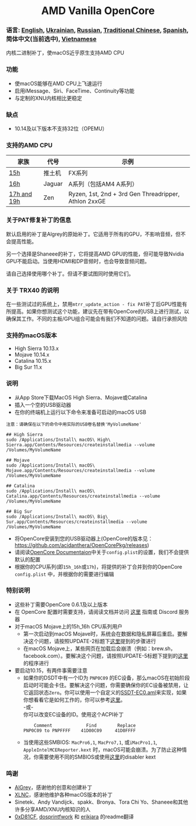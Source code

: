 <span align="center">
<h1>AMD Vanilla OpenCore</h1>
</span>

### 语言: [English](../README.md), [Ukrainian](./README_UA.md), [Russian](./README_RUS.md), [Traditional Chinese](./README_CHT.md), [Spanish](./README_ES.md), 简体中文(当前选中), [Vietnamese](./README_VI.md)
内核二进制补丁，使macOS近乎原生支持AMD CPU

### 功能
- 使macOS能够在AMD CPU上飞速运行
- 启用iMessage、Siri、FaceTime、Continuity等功能
- 与定制的XNU内核相比更稳定

### 缺点
- 10.14及以下版本不支持32位（OPEMU）

### 支持的AMD CPU
| 家族 | 代号 | 示例 |
|--------|---------|----------|
|   [15h](https://github.com/AMD-OSX/AMD_Vanilla/tree/opencore/15h_16h)  | 推土机 | FX系列 |
|   [16h](https://github.com/AMD-OSX/AMD_Vanilla/tree/opencore/15h_16h)  | Jaguar | A系列（包括AM4 A系列） |
|   [17h and 19h](https://github.com/AMD-OSX/AMD_Vanilla/tree/opencore/17h_19h) | Zen | Ryzen, 1st, 2nd + 3rd Gen Threadripper, Athlon 2xxGE |<br />

### 关于PAT修复补丁的信息
默认启用的补丁是Algrey的原始补丁。它适用于所有的GPU，不影响音频，但不会提高性能。

另一个选择是Shaneee的补丁，它将提高AMD GPU的性能，但可能导致Nvidia GPU不能启动。当使用HDMI和DP音频时，也会导致音频问题。

请自己选择使用哪个补丁。但请不要试图同时使用它们。

### 关于 TRX40 的说明
在一些测试过的系统上，禁用`mtrr_update_action - fix PAT`补丁后GPU性能有所提高。如果你想测试这个功能，建议先在带有OpenCore的USB上进行测试，以确保其工作。不同的主板/GPU组合可能会有我们不知道的问题。请自行承担风险

### 支持的macOS版本
- High Sierra 10.13.x
- Mojave 10.14.x
- Catalina 10.15.x
- Big Sur 11.x

### 说明
- 从App Store下载MacOS High Sierra、Mojave或Catalina
- 插入一个空的USB驱动器
- 在你的终端机上运行以下命令来准备可启动的macOS USB
```
注意：请确保在以下的命令中用实际的USB卷名替换'MyVolumeName'

## High Sierra
sudo /Applications/Install\ macOS\ High\ Sierra.app/Contents/Resources/createinstallmedia --volume /Volumes/MyVolumeName

## Mojave
sudo /Applications/Install\ macOS\ Mojave.app/Contents/Resources/createinstallmedia --volume /Volumes/MyVolumeName

## Catalina
sudo /Applications/Install\ macOS\ Catalina.app/Contents/Resources/createinstallmedia --volume /Volumes/MyVolumeName

## Big Sur
sudo /Applications/Install\ macOS\ Big\ Sur.app/Contents/Resources/createinstallmedia --volume /Volumes/MyVolumeName
```
- 将OpenCore安装到您的USB驱动器上(OpenCore的版本见：https://github.com/acidanthera/OpenCorePkg/releases)
- 请阅读[OpenCore Documentaion](https://github.com/acidanthera/OpenCorePkg/blob/master/Docs/Configuration.pdf)中关于`config.plist`的设置，我们不会提供默认的配置
- 根据你的CPU系列(即`15h_16h`或`17h`)，将提供的补丁合并到你的OpenCore `config.plist` 中，并根据你的需要进行编辑

### 特别说明
- 这些补丁需要OpenCore 0.6.1及以上版本
- 在 OpenCore 配置时需要支持，请阅读文档并访问 [这里](https://dortania.github.io/OpenCore-Install-Guide/) 指南或 Discord 服务器
- 对于macOS Mojave上的15h_16h CPU系列用户
  - 第一次启动到macOS Mojave时，系统会在数据和隐私屏幕后重启。要解决这个问题，请按照UPDATE-2标题下[这里](https://www.insanelymac.com/forum/topic/335877-amd-mojave-kernel-development-and-testing/?do=findComment&comment=2658085)提到的步骤进行
  - 在macOS Mojave上，某些网页在加载后会崩溃（例如：brew.sh，facebook.com）。要解决这个问题，请按照UPDATE-5标题下提到的[这里](https://www.insanelymac.com/forum/topic/335877-amd-mojave-kernel-development-and-testing/?do=findComment&comment=2661857)的程序进行
- 要启动10.15，有两件事需要注意
  - 如果你的DSDT中有一个ID为 `PNP0C09` 的EC设备，那么macOS在初始阶段启动时可能会卡住。要解决这个问题，你需要确保你的EC设备被禁用，让它返回状态`Zero`。你可以使用一个自定义的[SSDT-EC0.aml](./Extra/SSDT-EC0.aml)来实现，如果你想看看它是如何工作的，你可以参考[这里](https://github.com/acidanthera/OpenCorePkg/blob/5e020bb06b33f12fa8b404cc3d1effaa5fbc00ea/Docs/AcpiSamples/SSDT-EC.dsl#L33)。<br> -或- <br> 你可以改变EC设备的ID。使用这个ACPI补丁
    ```
        Comment             Find        Replace
    PNP0C09 to PNPFFFF    41D00C09     41D0FFFF
    ```
  - 当使用这些SMBIOS: `MacPro6,1`, `MacPro7,1`, 或`iMacPro1,1`, `AppleIntelMCEReporter.kext` 时，macOS可能会崩溃。为了防止这种情况，你需要使用不同的SMBIOS或使用[这里](./Extra/)的disabler kext

### 鸣谢
- [AlGrey](https://github.com/AlGreyy)，感谢他的创意和创建补丁
- [XLNC](https://github.com/XLNCs)，感谢他维护各种macOS版本的补丁
- Sinetek、Andy Vandijck、spakk、Bronya、Tora Chi Yo、Shaneee和其他许多分享AMD/XNU内核知识的人
- [0xD81CF](https://github.com/0xD81CF), [dosprintfwork](https://github.com/doesprintfwork) 和 [erikjara](https://github.com/erikjara) 的readme翻译
